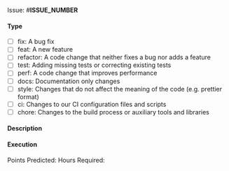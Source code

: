 <!-- Autolinked issue URL -->

Issue: #**ISSUE_NUMBER**

#### Type

<!-- Mark relevant topics with [x] -->

-   [ ] fix: A bug fix
-   [ ] feat: A new feature
-   [ ] refactor: A code change that neither fixes a bug nor adds a feature
-   [ ] test: Adding missing tests or correcting existing tests
-   [ ] perf: A code change that improves performance
-   [ ] docs: Documentation only changes
-   [ ] style: Changes that do not affect the meaning of the code (e.g. prettier format)
-   [ ] ci: Changes to our CI configuration files and scripts
-   [ ] chore: Changes to the build process or auxiliary tools and libraries

#### Description

<!--
Please include a summary of the change and which issue is fixed.
Please also include relevant motivation and context. E.g.:

- Why are we introducing this change?
- What problems is the code solving now?
- Why is it implemented the way it is?
- There are any side effects, e.g. new issues or cards on kanban, derived from this solution?
-->

#### Execution

<!-- Time Estimation in Story Points

0 story points - [less than an hour] the task is extremely simple and is performed quickly.
1 story points - [less than two hours] a small task generally without dependencies.
2 story points - [average half-day] a standard task with known context and dependencies.
3 story points - [up to 2 days] something more complicated possibly with dependencies to solve.
4 story points - [up to 3 days] a difficult task. Requires is additional time for research and implementation.
8 story points - [up to one week] a very difficult task, the implementation requires research and consultation to select an approach and possibly additional libraries.
13 story points - [more than a week] must be split into smaller taks.

Fill the Hours Required with the time approximation you used to solve the task.
-->

Points Predicted:
Hours Required:
